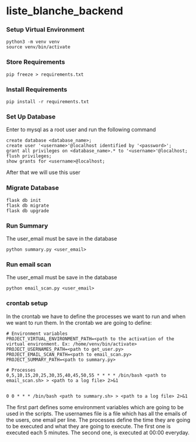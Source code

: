 # liste_blanche_backend

### Setup Virtual Environment
```terminal
python3 -m venv venv
source venv/bin/activate
```

### Store Requirements
```terminal
pip freeze > requirements.txt
```

### Install Requirements
```terminal
pip install -r requirements.txt
```

### Set Up Database
Enter to mysql as a root user and run the following command
```terminal
create database <database_name>;
create user '<username>'@localhost identified by '<password>';
grant all privileges on <database_name>.* to '<username>'@localhost;
flush privileges;
show grants for <username>@localhost;
```
After that we will use this user

### Migrate Database
```terminal
flask db init
flask db migrate
flask db upgrade
```

### Run Summary
The user_email must be save in the database
```terminal
python summary.py <user_email>
```

### Run email scan
The user_email must be save in the database
```terminal
python email_scan.py <user_email>
```

### crontab setup
In the crontab we have to define the processes we want to run and when we want to run them. In the crontab we are going to define:
```terminal
# Environment variables
PROJECT_VIRTUAL_ENVIRONMENT_PATH=<path to the activation of the virtual environment. Ex: /home/venv/bin/activate>
PROJECT_USERNAMES_PATH=<path to get_user.py>
PROJECT_EMAIL_SCAN_PATH=<path to email_scan.py>
PROJECT_SUMMARY_PATH=<path to summary.py>

# Processes
0,5,10,15,20,25,30,35,40,45,50,55 * * * * /bin/bash <path to email_scan.sh> > <path to a log file> 2>&1


0 0 * * * /bin/bash <path to summary.sh> > <path to a log file> 2>&1
```

The first part defines some environment variables which are going to be used in the scripts. The usernames file is a file
which has all the emails of the users, one email per line. The processes define the time they are going to be executed and
what they are going to execute. The first one is executed each 5 minutes. The second one, is executed at 00:00 everyday.
